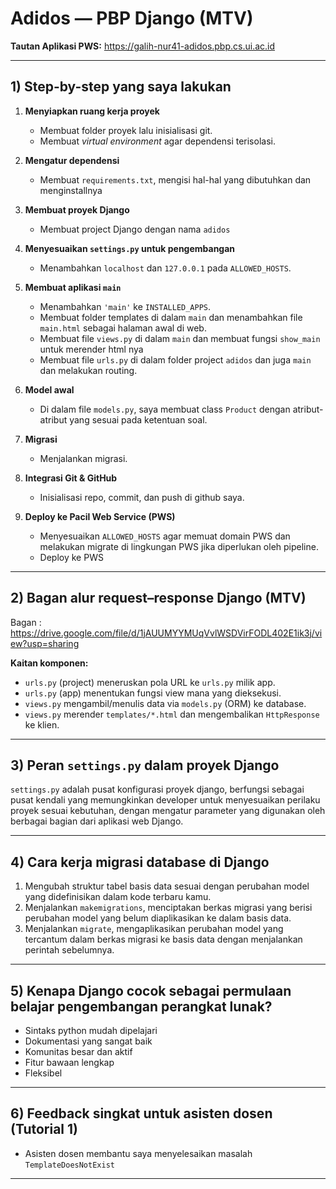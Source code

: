 # Adidos — PBP Django (MTV)

**Tautan Aplikasi PWS:** 
https://galih-nur41-adidos.pbp.cs.ui.ac.id

---

## 1) Step-by-step yang saya lakukan

1. **Menyiapkan ruang kerja proyek**

   * Membuat folder proyek lalu inisialisasi git.
   * Membuat *virtual environment* agar dependensi terisolasi.

2. **Mengatur dependensi**

   * Membuat `requirements.txt`, mengisi hal-hal yang dibutuhkan dan menginstallnya

3. **Membuat proyek Django**

   * Membuat project Django dengan nama `adidos` 

4. **Menyesuaikan `settings.py` untuk pengembangan**

   * Menambahkan `localhost` dan `127.0.0.1` pada `ALLOWED_HOSTS`.

5. **Membuat aplikasi `main`**

   * Menambahkan `'main'` ke `INSTALLED_APPS`.
   * Membuat folder templates di dalam `main` dan menambahkan file `main.html` sebagai halaman awal di web.
   * Membuat file `views.py` di dalam `main` dan membuat fungsi `show_main` untuk merender html nya
   * Membuat file `urls.py` di dalam folder project `adidos` dan juga `main` dan melakukan routing.

6. **Model awal**

   * Di dalam file `models.py`, saya membuat class `Product` dengan atribut-atribut yang sesuai pada ketentuan soal.

7. **Migrasi**

   * Menjalankan migrasi.

8. **Integrasi Git & GitHub**

   * Inisialisasi repo, commit, dan push di github saya.

10. **Deploy ke Pacil Web Service (PWS)**

    * Menyesuaikan `ALLOWED_HOSTS` agar memuat domain PWS dan melakukan migrate di lingkungan PWS jika diperlukan oleh pipeline.
    * Deploy ke PWS

---

## 2) Bagan alur request–response Django (MTV)

Bagan : https://drive.google.com/file/d/1jAUUMYYMUqVvlWSDVirFODL402E1ik3j/view?usp=sharing

**Kaitan komponen:**

* `urls.py` (project) meneruskan pola URL ke `urls.py` milik app.
* `urls.py` (app) menentukan fungsi view mana yang dieksekusi.
* `views.py` mengambil/menulis data via `models.py` (ORM) ke database.
* `views.py` merender `templates/*.html` dan mengembalikan `HttpResponse` ke klien.

---

## 3) Peran `settings.py` dalam proyek Django

`settings.py` adalah pusat konfigurasi proyek django, berfungsi sebagai pusat kendali yang memungkinkan developer untuk menyesuaikan perilaku proyek sesuai kebutuhan, dengan mengatur parameter yang digunakan oleh berbagai bagian dari aplikasi web Django.

---

## 4) Cara kerja migrasi database di Django

1. Mengubah struktur tabel basis data sesuai dengan perubahan model yang didefinisikan dalam kode terbaru kamu.
2. Menjalankan `makemigrations`, menciptakan berkas migrasi yang berisi perubahan model yang belum diaplikasikan ke dalam basis data.
3. Menjalankan `migrate`, mengaplikasikan perubahan model yang tercantum dalam berkas migrasi ke basis data dengan menjalankan perintah sebelumnya.

---

## 5) Kenapa Django cocok sebagai permulaan belajar pengembangan perangkat lunak?

* Sintaks python mudah dipelajari
* Dokumentasi yang sangat baik
* Komunitas besar dan aktif
* Fitur bawaan lengkap
* Fleksibel

---

## 6) Feedback singkat untuk asisten dosen (Tutorial 1)

* Asisten dosen membantu saya menyelesaikan masalah `TemplateDoesNotExist`

---
